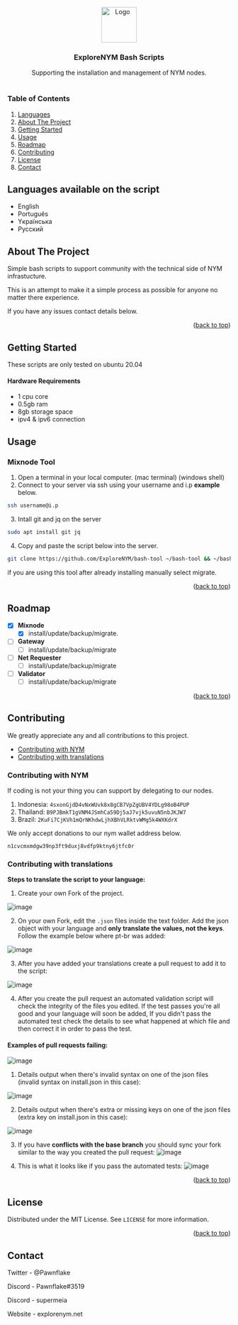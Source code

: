 <!-- PROJECT LOGO -->
<br />
<div align="center">
  <a href="https://explorenym.net">
    <img src="https://avatars.githubusercontent.com/u/133689180?s=400&u=57735708f37db2e7881d40428d2648d8d072d3d8&v=4" alt="Logo" width="80" height="80">
  </a>

  <h3 align="center">ExploreNYM Bash Scripts</h3>
  <p align="center">
    Supporting the installation and management of NYM nodes.
    <br />
    <br />
  </p>
</div>



### Table of Contents

<ol>
	
<li><a  href="#languages-available-on-the-script">Languages</a></li>

<li><a  href="#about-the-project">About The Project</a></li>

<li><a  href="#getting-started">Getting Started</a></ul>

<li><a  href="#usage">Usage</a></li>

<li><a  href="#roadmap">Roadmap</a></li>

<li><a  href="#contributing">Contributing</a></li>

<li><a  href="#license">License</a></li>

<li><a  href="#contact">Contact</a></li>

</ol>

## Languages available on the script
- English
- Português
- Yкраїнська
- Русский
<!-- ABOUT THE PROJECT -->
## About The Project

Simple bash scripts to support community with the technical side of NYM infrastucture.

This is an attempt to make it a simple process as possible for anyone no matter there experience.

If you have any issues contact details below.
<p  align="right">(<a  href="#readme-top">back to top</a>)</p>

<!-- GETTING STARTED -->
## Getting Started
These scripts are only tested on ubuntu 20.04

#### Hardware Requirements

* 1 cpu core
* 0.5gb ram
* 8gb storage space
* ipv4 & ipv6 connection

## Usage

### Mixnode Tool 

 1. Open a terminal in your local computer. (mac terminal) (windows shell)
 2. Connect to your server via ssh using your username and i.p **example** below.
```sh
ssh username@i.p
```
 3. Intall git and jq on the server
 ```sh
 sudo apt install git jq
 ```
 4. Copy and paste the script below into the server.

```sh
git clone https://github.com/ExploreNYM/bash-tool ~/bash-tool && ~/bash-tool/scripts/explore-nym.sh
```
if you are using this tool after already installing manually select migrate.

<p  align="right">(<a  href="#readme-top">back to top</a>)</p> 

<!-- ROADMAP -->
## Roadmap
- [x] **Mixnode**
	- [x] install/update/backup/migrate.
- [ ] **Gateway**
	- [ ] install/update/backup/migrate
- [ ] **Net Requester**
	- [ ] install/update/backup/migrate
- [ ] **Validator**
	- [ ] install/update/backup/migrate

<p  align="right">(<a  href="#readme-top">back to top</a>)</p>

<!-- CONTRIBUTING -->
## Contributing

 We greatly appreciate any and all contributions to this project.
 - [Contributing with NYM](#contributing-with-nym)
 - [Contributing with translations](#contributing-with-translations)

 ### Contributing with NYM
 If coding is not your thing you can support by delegating to our nodes.

1. Indonesia:  `4sxonGjdD4vNxWUvk8x8gCB7VpZgUBV4YDLg98oB4PUP`
2. Thailand:  `B9PJBmkT1gVNM4JSmhCa59Dj5aJ7vjk5uvuN5nbJKJW7`
3. Brazil: `2KuFi7CjKVh1mQrNKhdwLjhXBhVLRktvWMg5k4WXKdrX`

 We only accept donations to our nym wallet address below.
 
`n1cvcmxmdgw39np3ft9duxj8vdfp9ktny6jtfc0r`

### Contributing with translations
**Steps to translate the script to your language:**
1. Create your own Fork of the project.

![image](https://github.com/ExploreNYM/bash-tool/assets/69059969/62993136-a439-4572-b0e6-5fea1518d734)

2. On your own Fork, edit the `.json` files inside the text folder. Add the json object with your language and **only translate the values, not the keys**. Follow the example below where pt-br was added:

![image](https://github.com/ExploreNYM/bash-tool/assets/69059969/b5b5e2da-206c-43b8-9344-f0c1800c9ea4)

3. After you have added your translations create a pull request to add it to the script:

![image](https://github.com/ExploreNYM/bash-tool/assets/69059969/4f9eecef-3aa9-4412-bd3a-e78c87fadd73)

4. After you create the pull request an automated validation script will check the integrity of the files you edited. If the test passes you're all good and your language will soon be added, If you didn't pass the automated test check the details to see what happened at which file and then correct it in order to pass the test.

#### Examples of pull requests failing:
![image](https://github.com/ExploreNYM/bash-tool/assets/69059969/c44da60d-651c-411c-84d3-66f05a3889bf)

1. Details output when there's invalid syntax on one of the json files (invalid syntax on install.json in this case):

![image](https://github.com/ExploreNYM/bash-tool/assets/69059969/4d0fe097-0968-4e5d-9223-df20b246328e)

2. Details output when there's extra or missing keys on one of the json files (extra key on install.json in this case):

![image](https://github.com/ExploreNYM/bash-tool/assets/69059969/7ab0f6c9-23b9-40c6-8ac7-f3b4d9d45b28)

3. If you have **conflicts with the base branch** you should sync your fork similar to the way you created the pull request:
![image](https://github.com/ExploreNYM/bash-tool/assets/69059969/652e8830-c325-4222-b275-dc07dcf6ec87)

4. This is what it looks like if you pass the automated tests:
![image](https://github.com/ExploreNYM/bash-tool/assets/69059969/fedae5da-fc6c-43b2-b1f4-d997b93c4215)

<p  align="right">(<a  href="#readme-top">back to top</a>)</p>

<!-- LICENSE -->
## License

Distributed under the MIT License. See `LICENSE` for more information.

<p  align="right">(<a  href="#readme-top">back to top</a>)</p>

<!-- CONTACT -->
## Contact

Twitter - @Pawnflake

Discord - Pawnflake#3519

Discord - supermeia

Website - explorenym.net
